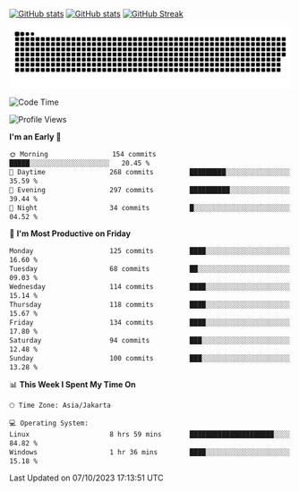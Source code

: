 [![GitHub stats](https://github-readme-stats.vercel.app/api?username=aurelioklv&card_width=500&show_icons=true&rank_icon=github&theme=solarized-dark#gh-dark-mode-only)](https://github.com/anuraghazra/github-readme-stats#gh-dark-mode-only)
[![GitHub stats](https://github-readme-stats.vercel.app/api?username=aurelioklv&card_width=500&show_icons=true&rank_icon=github&theme=buefy#gh-light-mode-only)](https://github.com/anuraghazra/github-readme-stats#gh-light-mode-only)
[![GitHub Streak](https://streak-stats.demolab.com/?user=aurelioklv&card_width=336&theme=solarized-dark)](https://git.io/streak-stats)

<picture>
  <source media="(prefers-color-scheme: dark)" srcset="https://raw.githubusercontent.com/aurelioklv/aurelioklv/snake-output/github-contribution-grid-snake-dark.svg">
  <source media="(prefers-color-scheme: light)" srcset="https://raw.githubusercontent.com/aurelioklv/aurelioklv/snake-output/github-contribution-grid-snake.svg">
  <img alt="github contribution grid snake animation" src="https://raw.githubusercontent.com/aurelioklv/aurelioklv/snake-output/github-contribution-grid-snake.svg">
</picture>

<!--START_SECTION:waka-->
![Code Time](http://img.shields.io/badge/Code%20Time-169%20hrs%2043%20mins-blue)

![Profile Views](http://img.shields.io/badge/Profile%20Views-14-blue)

**I'm an Early 🐤** 

```text
🌞 Morning                154 commits         █████░░░░░░░░░░░░░░░░░░░░   20.45 % 
🌆 Daytime                268 commits         █████████░░░░░░░░░░░░░░░░   35.59 % 
🌃 Evening                297 commits         ██████████░░░░░░░░░░░░░░░   39.44 % 
🌙 Night                  34 commits          █░░░░░░░░░░░░░░░░░░░░░░░░   04.52 % 
```
📅 **I'm Most Productive on Friday** 

```text
Monday                   125 commits         ████░░░░░░░░░░░░░░░░░░░░░   16.60 % 
Tuesday                  68 commits          ██░░░░░░░░░░░░░░░░░░░░░░░   09.03 % 
Wednesday                114 commits         ████░░░░░░░░░░░░░░░░░░░░░   15.14 % 
Thursday                 118 commits         ████░░░░░░░░░░░░░░░░░░░░░   15.67 % 
Friday                   134 commits         ████░░░░░░░░░░░░░░░░░░░░░   17.80 % 
Saturday                 94 commits          ███░░░░░░░░░░░░░░░░░░░░░░   12.48 % 
Sunday                   100 commits         ███░░░░░░░░░░░░░░░░░░░░░░   13.28 % 
```


📊 **This Week I Spent My Time On** 

```text
🕑︎ Time Zone: Asia/Jakarta

💻 Operating System: 
Linux                    8 hrs 59 mins       █████████████████████░░░░   84.82 % 
Windows                  1 hr 36 mins        ████░░░░░░░░░░░░░░░░░░░░░   15.18 % 
```


 Last Updated on 07/10/2023 17:13:51 UTC
<!--END_SECTION:waka-->
